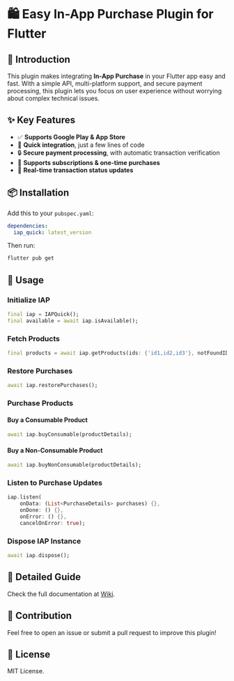 # 🛍️ Easy In-App Purchase Plugin for Flutter

## 🚀 Introduction
This plugin makes integrating **In-App Purchase** in your Flutter app easy and fast. With a simple API, multi-platform support, and secure payment processing, this plugin lets you focus on user experience without worrying about complex technical issues.

## ✨ Key Features
- ✅ **Supports Google Play & App Store**
- 🔧 **Quick integration**, just a few lines of code
- 🔒 **Secure payment processing**, with automatic transaction verification
- 🔄 **Supports subscriptions & one-time purchases**
- 📡 **Real-time transaction status updates**

## 📦 Installation
Add this to your `pubspec.yaml`:

```yaml
dependencies:
  iap_quick: latest_version
```

Then run:

```sh
flutter pub get
```

## 🚀 Usage

### Initialize IAP
```dart
final iap = IAPQuick();
final available = await iap.isAvailable();
```

### Fetch Products
```dart
final products = await iap.getProducts(ids: {'id1,id2,id3'}, notFoundIDs: (ids) {});
```

### Restore Purchases
```dart
await iap.restorePurchases();
```

### Purchase Products
#### Buy a Consumable Product
```dart
await iap.buyConsumable(productDetails);
```

#### Buy a Non-Consumable Product
```dart
await iap.buyNonConsumable(productDetails);
```

### Listen to Purchase Updates
```dart
iap.listen(
    onData: (List<PurchaseDetails> purchases) {},
    onDone: () {},
    onError: () {},
    cancelOnError: true);
```

### Dispose IAP Instance
```dart
await iap.dispose();
```

## 📖 Detailed Guide
Check the full documentation at [Wiki](#).

## 🎯 Contribution
Feel free to open an issue or submit a pull request to improve this plugin!

## 📄 License
MIT License.
